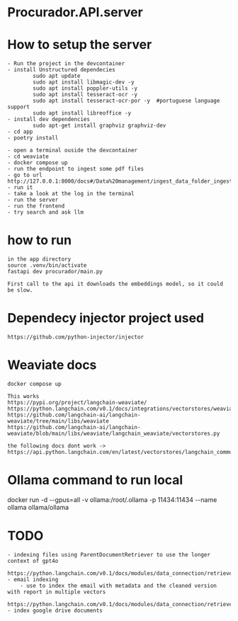 # Procurador.API.server

# How to setup the server
    - Run the project in the devcontainer
    - install Unstructured dependecies
            sudo apt update
            sudo apt install libmagic-dev -y
            sudo apt install poppler-utils -y
            sudo apt install tesseract-ocr -y
            sudo apt install tesseract-ocr-por -y  #portuguese language support
            sudo apt install libreoffice -y
    - install dev dependencies
            sudo apt-get install graphviz graphviz-dev  
    - cd app
    - poetry install

    - open a terminal ouside the devcontainer
    - cd weaviate
    - docker compose up
    - run the endpoint to ingest some pdf files
    - go to url http://127.0.0.1:8000/docs#/Data%20management/ingest_data_folder_ingest_data_folder__post
    - run it
    - take a look at the log in the terminal
    - run the server
    - run the frontend
    - try search and ask llm


# how to run
    in the app directory
    source .venv/bin/activate
    fastapi dev procurador/main.py

    First call to the api it downloads the embeddings model, so it could be slow.

# Dependecy injector project used
    https://github.com/python-injector/injector
    
# Weaviate docs
    
    docker compose up

    This works
    https://pypi.org/project/langchain-weaviate/
    https://python.langchain.com/v0.1/docs/integrations/vectorstores/weaviate/
    https://github.com/langchain-ai/langchain-weaviate/tree/main/libs/weaviate
    https://github.com/langchain-ai/langchain-weaviate/blob/main/libs/weaviate/langchain_weaviate/vectorstores.py

    the following docs dont work ->   https://api.python.langchain.com/en/latest/vectorstores/langchain_community.vectorstores.weaviate.Weaviate.html 

# Ollama command to run local

docker run -d --gpus=all -v ollama:/root/.ollama -p 11434:11434 --name ollama ollama/ollama


# TODO
    - indexing files using ParentDocumentRetriever to use the longer context of gpt4o
        https://python.langchain.com/v0.1/docs/modules/data_connection/retrievers/parent_document_retriever/
    - email indexing
        - use to index the email with metadata and the cleaned version with report in multiple vectors
            https://python.langchain.com/v0.1/docs/modules/data_connection/retrievers/multi_vector/ 
    - index google drive documents


